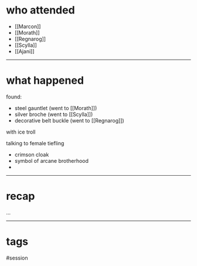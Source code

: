 

# who attended

- [[Marcon]]
- [[Morath]]
- [[Regnarog]]
- [[Scylla]]
- [[Ajani]]

---
# what happened

found:
- steel gauntlet (went to [[Morath]])
- silver broche (went to [[Scylla]])
- decorative belt buckle (went to [[Regnarog]])

with ice troll

talking to female tiefling
- crimson cloak
- symbol of arcane brotherhood
- 


---
# recap

...

---
# tags

#session